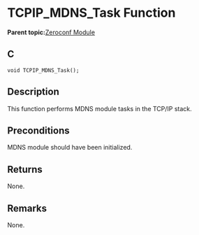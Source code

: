 # TCPIP\_MDNS\_Task Function

**Parent topic:**[Zeroconf Module](GUID-1076C2EA-7DC5-419E-A3E7-BBA92CFF5CFB.md)

## C

```
void TCPIP_MDNS_Task();
```

## Description

This function performs MDNS module tasks in the TCP/IP stack.

## Preconditions

MDNS module should have been initialized.

## Returns

None.

## Remarks

None.

